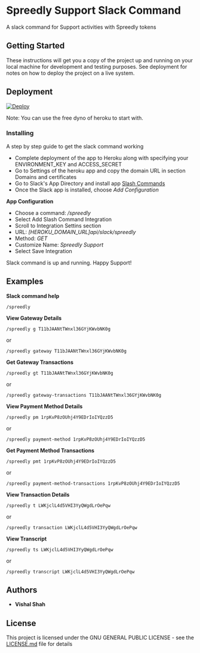 # Spreedly Support Slack Command

A slack command for Support activities with Spreedly tokens

## Getting Started

These instructions will get you a copy of the project up and running on your local machine for development and testing purposes. See deployment for notes on how to deploy the project on a live system.

## Deployment

[![Deploy](https://www.herokucdn.com/deploy/button.svg)](https://heroku.com/deploy?template=https://github.com/Vishalashah/slack-command-spreedly-support)

Note: You can use the free dyno of heroku to start with.

### Installing

A step by step guide to get the slack command working

* Complete deployment of the app to Heroku along with specifying your ENVIRONMENT_KEY and ACCESS_SECRET
* Go to Settings of the heroku app and copy the domain URL in section Domains and certificates
* Go to Slack's App Directory and install app [Slash Commands](https://slack.com/apps/A0F82E8CA-slash-commands)
* Once the Slack app is installed, choose *Add Configuration*

**App Configuration**
* Choose a command: */spreedly*
* Select Add Slash Command Integration
* Scroll to Integration Settins section
* URL: *[HEROKU_DOMAIN_URL]api/slack/spreedly*
* Method: *GET*
* Customize Name: *Spreedly Support*
* Select Save Integration

Slack command is up and running. Happy Support!

## Examples

**Slack command help**
```
/spreedly
```

**View Gateway Details**
```
/spreedly g T11bJAANtTWnxl36GYjKWvbNK0g
```
or
```
/spreedly gateway T11bJAANtTWnxl36GYjKWvbNK0g
```

**Get Gateway Transactions**
```
/spreedly gt T11bJAANtTWnxl36GYjKWvbNK0g
```
or
```
/spreedly gateway-transactions T11bJAANtTWnxl36GYjKWvbNK0g
```

**View Payment Method Details**
```
/spreedly pm 1rpKvP8zOUhj4Y9EDrIoIYQzzD5
```
or
```
/spreedly payment-method 1rpKvP8zOUhj4Y9EDrIoIYQzzD5
```

**Get Payment Method Transactions**
```
/spreedly pmt 1rpKvP8zOUhj4Y9EDrIoIYQzzD5
```
or
```
/spreedly payment-method-transactions 1rpKvP8zOUhj4Y9EDrIoIYQzzD5
```

**View Transaction Details**
```
/spreedly t LWKjclL4d5VHI3YyQWgdLrOePqw
```
or
```
/spreedly transaction LWKjclL4d5VHI3YyQWgdLrOePqw
```

**View Transcript**
```
/spreedly ts LWKjclL4d5VHI3YyQWgdLrOePqw
```
or
```
/spreedly transcript LWKjclL4d5VHI3YyQWgdLrOePqw
```

## Authors

* **Vishal Shah**


## License

This project is licensed under the GNU GENERAL PUBLIC LICENSE - see the [LICENSE.md](LICENSE.md) file for details

